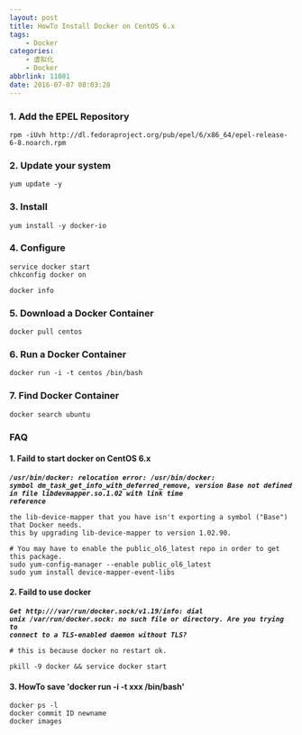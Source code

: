 ```yaml
---
layout: post
title: HowTo Install Docker on CentOS 6.x
tags: 
    - Docker
categories: 
    - 虚拟化
    - Docker
abbrlink: 11081
date: 2016-07-07 08:03:28
---
```


### **1. Add the EPEL Repository**
```
rpm -iUvh http://dl.fedoraproject.org/pub/epel/6/x86_64/epel-release-6-8.noarch.rpm
```
### **2. Update your system**
```
yum update -y
```

### **3. Install**
```
yum install -y docker-io
```


### **4. Configure**
```
service docker start
chkconfig docker on

docker info
```
### **5. Download a Docker Container**
```
docker pull centos
```
### **6. Run a Docker Container**
```
docker run -i -t centos /bin/bash
```

### **7. Find Docker Container**
```
docker search ubuntu
```

### **FAQ**

#### **1. Faild to start docker on CentOS 6.x**
<code>***/usr/bin/docker: relocation error: /usr/bin/docker: symbol dm_task_get_info_with_deferred_remove, version Base not defined in file libdevmapper.so.1.02 with link time reference***</code>
```
the lib-device-mapper that you have isn't exporting a symbol ("Base") that Docker needs.
this by upgrading lib-device-mapper to version 1.02.90.

# You may have to enable the public_ol6_latest repo in order to get this package.
sudo yum-config-manager --enable public_ol6_latest
sudo yum install device-mapper-event-libs
```

#### **2. Faild to use docker**
<code>***Get http:///var/run/docker.sock/v1.19/info: dial unix /var/run/docker.sock: no such file or directory. Are you trying to connect to a TLS-enabled daemon without TLS?***</code>
```
# this is because docker no restart ok.

pkill -9 docker && service docker start
```

#### **3. HowTo save 'docker run -i -t xxx /bin/bash'**
```
docker ps -l
docker commit ID newname
docker images
```

